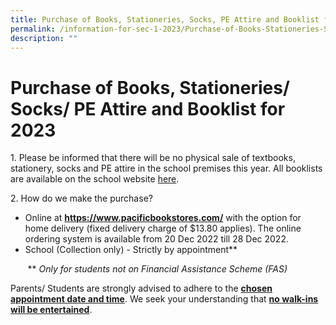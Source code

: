 ```yaml
---
title: Purchase of Books, Stationeries, Socks, PE Attire and Booklist for 2023
permalink: /information-for-sec-1-2023/Purchase-of-Books-Stationeries-Socks-PE-Attire-and-Booklist-for-2023/
description: ""
---
```

Purchase of Books, Stationeries/ Socks/ PE Attire and Booklist for 2023
=======================================================================

1\. Please be informed that there will be no physical sale of textbooks, stationery, socks and PE attire in the school premises this year. All booklists are available on the school website [here](https://bedoksouthsec-moe-edu-sg-admin.cwp.sg/information-and-links/for-students/booklists-for-2023).

2\. How do we make the purchase?

*   Online at [<b>https://www.pacificbookstores.com/</b>](https://www.pacificbookstores.com/) with the option for home delivery (fixed delivery charge of $13.80 applies). The online ordering system is available from 20 Dec 2022 till 28 Dec 2022.
*   School (Collection only) - Strictly by appointment\*\*

       \*\* _Only for students not on Financial Assistance Scheme (FAS)_  

  

Parents/ Students are strongly advised to adhere to the <u><b>chosen appointment date and time</b></u>. We seek your understanding that <u><b>no walk-ins will be entertained</b></u>.